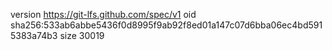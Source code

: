 version https://git-lfs.github.com/spec/v1
oid sha256:533ab6abbe5436f0d8995f9ab92f8ed01a147c07d6bba06ec4bd5915383a74b3
size 30019
